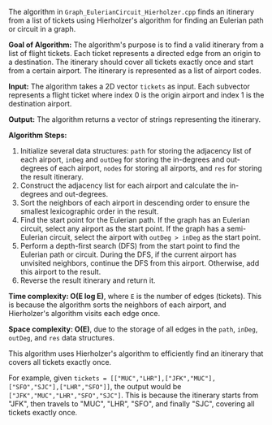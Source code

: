The algorithm in `Graph_EulerianCircuit_Hierholzer.cpp` finds an itinerary from a list of tickets using Hierholzer's algorithm for finding an Eulerian path or circuit in a graph.

**Goal of Algorithm:**
The algorithm's purpose is to find a valid itinerary from a list of flight tickets. Each ticket represents a directed edge from an origin to a destination. The itinerary should cover all tickets exactly once and start from a certain airport. The itinerary is represented as a list of airport codes.

**Input:**
The algorithm takes a 2D vector `tickets` as input. Each subvector represents a flight ticket where index 0 is the origin airport and index 1 is the destination airport.

**Output:**
The algorithm returns a vector of strings representing the itinerary.

**Algorithm Steps:**
1. Initialize several data structures: `path` for storing the adjacency list of each airport, `inDeg` and `outDeg` for storing the in-degrees and out-degrees of each airport, `nodes` for storing all airports, and `res` for storing the result itinerary.
2. Construct the adjacency list for each airport and calculate the in-degrees and out-degrees.
3. Sort the neighbors of each airport in descending order to ensure the smallest lexicographic order in the result.
4. Find the start point for the Eulerian path. If the graph has an Eulerian circuit, select any airport as the start point. If the graph has a semi-Eulerian circuit, select the airport with `outDeg > inDeg` as the start point.
5. Perform a depth-first search (DFS) from the start point to find the Eulerian path or circuit. During the DFS, if the current airport has unvisited neighbors, continue the DFS from this airport. Otherwise, add this airport to the result.
6. Reverse the result itinerary and return it.

**Time complexity: O(E log E)**, where `E` is the number of edges (tickets). This is because the algorithm sorts the neighbors of each airport, and Hierholzer's algorithm visits each edge once.

**Space complexity: O(E)**, due to the storage of all edges in the `path`, `inDeg`, `outDeg`, and `res` data structures.

This algorithm uses Hierholzer's algorithm to efficiently find an itinerary that covers all tickets exactly once.

For example, given `tickets = [["MUC","LHR"],["JFK","MUC"],["SFO","SJC"],["LHR","SFO"]]`, the output would be `["JFK","MUC","LHR","SFO","SJC"]`. This is because the itinerary starts from "JFK", then travels to "MUC", "LHR", "SFO", and finally "SJC", covering all tickets exactly once.
